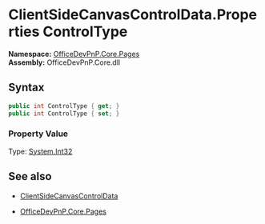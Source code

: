 # ClientSideCanvasControlData.Properties ControlType
**Namespace:** [OfficeDevPnP.Core.Pages](OfficeDevPnP.Core.Pages.md)  
**Assembly:** OfficeDevPnP.Core.dll  
## Syntax
```C#
public int ControlType { get; }
public int ControlType { set; }
```

### Property Value
Type: [System.Int32](System.Int32.md) 

## See also
- [ClientSideCanvasControlData](ClientSideCanvasControlData.md) 

- [OfficeDevPnP.Core.Pages](OfficeDevPnP.Core.Pages.md)
